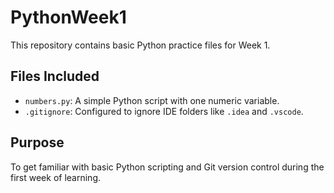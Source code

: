 # PythonWeek1

This repository contains basic Python practice files for Week 1.

## Files Included

- `numbers.py`: A simple Python script with one numeric variable.
- `.gitignore`: Configured to ignore IDE folders like `.idea` and `.vscode`.

## Purpose

To get familiar with basic Python scripting and Git version control during the first week of learning.
